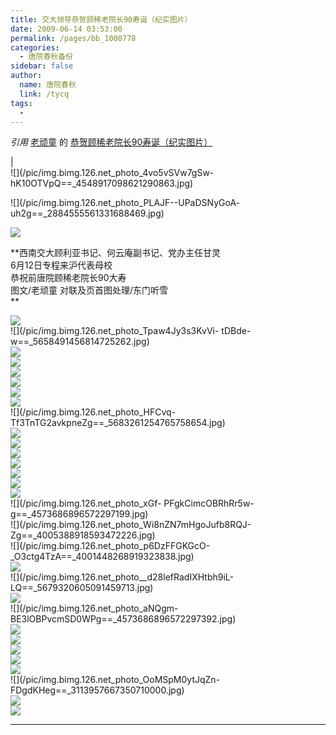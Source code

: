 ```yaml
---
title: 交大领导恭贺顾稀老院长90寿诞（纪实图片）
date: 2009-06-14 03:53:00
permalink: /pages/bb_1000778
categories: 
  - 唐院春秋备份
sidebar: false
author: 
  name: 唐院春秋
  link: /tycq
tags: 
  - 
---
```


_引用_ [老顽童](http://epei1008.blog.163.com/) 的
[恭贺顾稀老院长90寿诞（纪实图片）](http://epei1008.blog.163.com/blog/static/23524860200951311572355)

|  
![](/pic/img.bimg.126.net_photo_4vo5vSVw7gSw-
hK10OTVpQ==_4548917098621290863.jpg)  
  
![](/pic/img.bimg.126.net_photo_PLAJF--UPaDSNyGoA-
uh2g==_2884555561331688469.jpg)  
  
![](/pic/img.bimg.126.net_photo_hhvFRNEGDIOjGhwO5lgAng==_2876392787006559654.jpg)  
  
**西南交大顾利亚书记、何云庵副书记、党办主任甘灵  
6月12日专程来沪代表母校  
恭祝前唐院顾稀老院长90大寿  
图文/老顽童 对联及页首图处理/东门听雪  
**  
  
![](/pic/img.bimg.126.net_photo_WbtkdKFTa3e5UpprkoTiBg==_4287989795210968831.jpg)  
![](/pic/img.bimg.126.net_photo_Tpaw4Jy3s3KvVi-
tDBde-w==_5658491456814725262.jpg)  
![](/pic/img.bimg.126.net_photo_pDdzNVm8sZpvBzOfkhCugg==_5685231579602733210.jpg)  
![](/pic/img.bimg.126.net_photo_GdxJmFzR01lb53frW6s5Uw==_5677068805277774284.jpg)  
![](/pic/img.bimg.126.net_photo__e7aQoq9t2Bnnq2qHlI1GA==_4288552745164390144.jpg)  
![](/pic/img.bimg.126.net_photo_RpvaRuHwZOON30v6M-tZNA==_2879489011750874867.jpg)  
![](/pic/img.bimg.126.net_photo_zW81HlprHuO9crbZQTlesQ==_4261531147400174910.jpg)  
![](/pic/img.bimg.126.net_photo_tD488wZoCTwaIFwlBSNTZA==_2874703937146586044.jpg)  
![](/pic/img.bimg.126.net_photo_HFCvq-
Tf3TnTG2avkpneZg==_5683261254765758654.jpg)  
![](/pic/img.bimg.126.net_photo_aIwRGkl8OcoSVB1kAdzsww==_3415417367407941694.jpg)  
![](/pic/img.bimg.126.net_photo_K_n3SrXKZxMSr6EaHdIntg==_3443846340055729374.jpg)  
![](/pic/img.bimg.126.net_photo_VaiVnbEYCVGDAauCszYZDA==_4802244577661141352.jpg)  
![](/pic/img.bimg.126.net_photo_wlBA2P9Uz0j3CQwTzJzWOg==_4262094097353596487.jpg)  
![](/pic/img.bimg.126.net_photo_YL1pb5eq51UWaXsXeC6zMw==_4005951868546893471.jpg)  
![](/pic/img.bimg.126.net_photo_o8FAul2dNyMtcEQ8m4XiUA==_4008485143337289371.jpg)  
![](/pic/img.bimg.126.net_photo_JCNzfAuOWT2N-k9N5KBu3w==_3441876015218550518.jpg)  
![](/pic/img.bimg.126.net_photo_xGf-
PFgkCimcOBRhRr5w-g==_4573686896572297199.jpg)  
![](/pic/img.bimg.126.net_photo_Wi8nZN7mHgoJufb8RQJ-
Zg==_4005388918593472226.jpg)  
![](/pic/img.bimg.126.net_photo_p6DzFFGKGcO-
_O3ctg4TzA==_4001448268919323838.jpg)  
![](/pic/img.bimg.126.net_photo_P43NlD9K-UdeYGUU6RIMoQ==_3113113242420577851.jpg)  
![](/pic/img.bimg.126.net_photo__d28lefRadIXHtbh9iL-
LQ==_5679320605091459713.jpg)  
![](/pic/img.bimg.126.net_photo_aBZ3oqGUWAGSyR7rI14Tnw==_3978367320829257625.jpg)  
![](/pic/img.bimg.126.net_photo_aNQgm-
BE3lOBPvcmSD0WPg==_4573686896572297392.jpg)  
![](/pic/img.bimg.126.net_photo_dPxyf9iZFPT8sqyqqCdFTQ==_3417387692244916517.jpg)  
![](/pic/img.bimg.126.net_photo_YxP4A2oC72PQ4VSRfHK4-Q==_2874140987193164897.jpg)  
![](/pic/img.bimg.126.net_photo_jqdx77n5SL4AMM1EM1bgFg==_3970204546504447943.jpg)  
![](/pic/img.bimg.126.net_photo__GrLaftZ7sy9_N4d-AhY6Q==_4804496377474826902.jpg)  
![](/pic/img.bimg.126.net_photo_wohzxpmDmvvaZVQaMgvRVA==_4799992777847456448.jpg)  
![](/pic/img.bimg.126.net_photo_OoMSpM0ytJqZn-
FDgdKHeg==_3113957667350710000.jpg)  
![](/pic/img.bimg.126.net_photo_GldF0RCxo97jcr8opKIC6g==_5647513932723323539.jpg)  
![](/pic/img.bimg.126.net_photo_YOgtGbjv_DfDdEoZvEf_4A==_3443001915125064530.jpg)  
  
  
  
---  
  
>